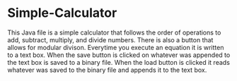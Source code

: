 # Simple-Calculator
This Java file is a simple calculator that follows the order of operations to add, subtract, multiply, and divide numbers. 
There is also a button that allows for modular divison. Everytime you execute an equation it is written to a text box.
When the save button is clicked on whatever was appended to the text box is saved to a binary file. 
When the load button is clicked it reads whatever was saved to the binary file and appends it to the text box. 
